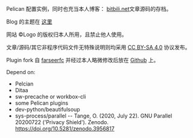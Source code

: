 
Pelican 配置实例，同时也充当本人博客： [bitbili.net][blog]文章源码的存档。

Blog 的主题在 [这里][theme]

网站 ©Logo 的版权归本人所用，且禁止他人使用。

文章/源码/其它非程序代码文件无特殊说明则均采用 [CC BY-SA 4.0][by-sa] 协议发布。

Plugin fork 自 [farseerfc][fc] 并经过本人略微修改后放在 [Github][git] 上。

Depend on:

* Pelcian
* Ditaa
* sw-precache or workbox-cli
* some Pelican plugins
* dev-python/beautifulsoup
* sys-process/parallel -- Tange, O. (2020, July 22). GNU Parallel 20200722 ('Privacy Shield'). Zenodo. https://doi.org/10.5281/zenodo.3956817

[blog]: https://bitbili.net
[theme]: https://github.com/bekcpear/bitbiliTheme
[by-sa]: https://creativecommons.org/licenses/by-sa/4.0/
[fc]: https://github.com/farseerfc/pelican-plugins
[git]: https://github.com/bekcpear/pelican-plugins
